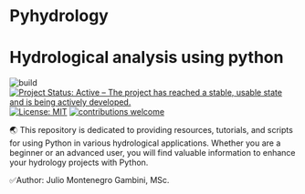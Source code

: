 # Pyhydrology
# Hydrological analysis using python
![build](https://img.shields.io/circleci/project/github/badges/svg-to-image-proxy.svg?style=flat-square)
[![Project Status: Active – The project has reached a stable, usable
state and is being actively
developed.](https://www.repostatus.org/badges/latest/active.svg)](https://www.repostatus.org/#active)
[![License: MIT](https://img.shields.io/badge/License-MIT-yellow.svg)](https://opensource.org/licenses/MIT)
[![contributions welcome](https://img.shields.io/badge/contributions-welcome-brightgreen.svg?style=flat)](https://github.com/dwyl/esta/issues)

🌏 This repository is dedicated to providing resources, tutorials, and scripts for using Python in various hydrological applications. Whether you are a beginner or an advanced user, you will find valuable information to enhance your hydrology projects with Python.

✅Author: Julio Montenegro Gambini, MSc.

